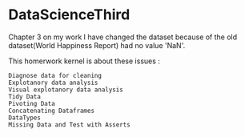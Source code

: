 # DataScienceThird
Chapter 3 on my work
I have changed the dataset because of the old dataset(World Happiness Report) had no value 'NaN'.

This homerwork kernel is about these issues :

    Diagnose data for cleaning
    Explotanory data analysis
    Visual explotanory data analysis
    Tidy Data
    Pivoting Data
    Concatenating Dataframes
    DataTypes
    Missing Data and Test with Asserts

